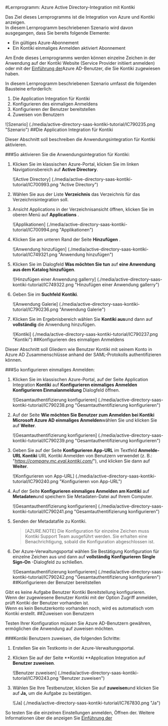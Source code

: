 <properties 
    pageTitle="Lernprogramm: Azure Active Directory Integration Kontiki | Microsoft Azure" 
    description="Erfahren Sie, wie mit Kontiki Azure Active Directory-auf automatisierte Bereitstellung und mehr!" 
    services="active-directory" 
    authors="jeevansd"  
    documentationCenter="na" 
    manager="femila"/>
<tags 
    ms.service="active-directory" 
    ms.devlang="na" 
    ms.topic="article" 
    ms.tgt_pltfrm="na" 
    ms.workload="identity" 
    ms.date="09/29/2016" 
    ms.author="jeedes" />

#<a name="tutorial-azure-active-directory-integration-with-kontiki"></a>Lernprogramm: Azure Active Directory-Integration mit Kontiki
  
Das Ziel dieses Lernprogramms ist die Integration von Azure und Kontiki anzeigen.  
In diesem Lernprogramm beschriebenen Szenario wird davon ausgegangen, dass Sie bereits folgende Elemente:

-   Ein gültiges Azure-Abonnement
-   Ein Kontiki einmaliges Anmelden aktiviert Abonnement
  
Am Ende dieses Lernprogramms werden können einzelne Zeichen in der Anwendung auf der Kontiki Website (Service Provider initiiert anmelden) oder mit der [Einführung der](active-directory-saas-access-panel-introduction.md)Azure AD-Benutzer, die Sie Kontiki zugewiesen haben.
  
In diesem Lernprogramm beschriebenen Szenario umfasst die folgenden Bausteine erforderlich:

1.  Die Application Integration für Kontiki
2.  Konfigurieren des einmaligen Anmeldens
3.  Konfigurieren der Benutzer bereitstellen
4.  Zuweisen von Benutzern

![Szenario] (./media/active-directory-saas-kontiki-tutorial/IC790235.png "Szenario")
##<a name="enabling-the-application-integration-for-kontiki"></a>Die Application Integration für Kontiki
  
Dieser Abschnitt soll beschreiben die Anwendungsintegration für Kontiki aktivieren.

###<a name="to-enable-the-application-integration-for-kontiki-perform-the-following-steps"></a>So aktivieren Sie die Anwendungsintegration für Kontiki:

1.  Klicken Sie im klassischen Azure-Portal, klicken Sie im linken Navigationsbereich auf **Active Directory**.

    ![Active Directory] (./media/active-directory-saas-kontiki-tutorial/IC700993.png "Active Directory")

2.  Wählen Sie aus der Liste **Verzeichnis** das Verzeichnis für das Verzeichnisintegration soll.

3.  Ansicht Applications in der Verzeichnisansicht öffnen, klicken Sie im oberen Menü auf **Applications** .

    ![Applikationen] (./media/active-directory-saas-kontiki-tutorial/IC700994.png "Applikationen")

4.  Klicken Sie am unteren Rand der Seite **Hinzufügen** .

    ![Anwendung hinzufügen] (./media/active-directory-saas-kontiki-tutorial/IC749321.png "Anwendung hinzufügen")

5.  Klicken Sie im Dialogfeld **Was möchten Sie tun** auf **eine Anwendung aus dem Katalog hinzufügen**.

    ![Hinzufügen einer Anwendung gallerry] (./media/active-directory-saas-kontiki-tutorial/IC749322.png "Hinzufügen einer Anwendung gallerry")

6.  Geben Sie im **Suchfeld** **Kontiki**.

    ![Anwendung Galerie] (./media/active-directory-saas-kontiki-tutorial/IC790236.png "Anwendung Galerie")

7.  Klicken Sie im Ergebnisbereich wählen Sie **Kontiki aus**und dann auf **vollständig** die Anwendung hinzufügen.

    ![Kontiki] (./media/active-directory-saas-kontiki-tutorial/IC790237.png "Kontiki")
##<a name="configuring-single-sign-on"></a>Konfigurieren des einmaligen Anmeldens
  
Dieser Abschnitt soll Gliedern wie Benutzer Kontiki mit seinem Konto in Azure AD Zusammenschlüsse anhand der SAML-Protokolls authentifizieren können.

###<a name="to-configure-single-sign-on-perform-the-following-steps"></a>So konfigurieren einmaliges Anmelden:

1.  Klicken Sie im klassischen Azure-Portal, auf der Seite Application Integration **Kontiki** auf **Konfigurieren einmaliges Anmelden** **Konfigurieren Einmalanmeldung** Dialogfeld öffnen.

    ![Gesamtauthentifizierung konfigurieren] (./media/active-directory-saas-kontiki-tutorial/IC790238.png "Gesamtauthentifizierung konfigurieren")

2.  Auf der Seite **Wie möchten Sie Benutzer zum Anmelden bei Kontiki** **Microsoft Azure AD einmaliges Anmelden**wählen Sie und klicken Sie auf **Weiter**.

    ![Gesamtauthentifizierung konfigurieren] (./media/active-directory-saas-kontiki-tutorial/IC790239.png "Gesamtauthentifizierung konfigurieren")

3.  Geben Sie auf der Seite **Konfigurieren App-URL** im Textfeld **Anmelde-URL Kontiki** URL Kontiki Anmelden von Benutzern verwendet (z. B.: "*https://company.mc.eval.kontiki.com/*"), und klicken Sie dann auf **Weiter**.

    ![Konfigurieren von App-URL] (./media/active-directory-saas-kontiki-tutorial/IC790240.png "Konfigurieren von App-URL")

4.  Auf der Seite **Konfigurieren einmaliges Anmelden am Kontiki** auf **Metadaten**und speichern Sie Metadaten-Datei auf Ihrem Computer.

    ![Gesamtauthentifizierung konfigurieren] (./media/active-directory-saas-kontiki-tutorial/IC790241.png "Gesamtauthentifizierung konfigurieren")

5.  Senden der Metadatafile zu Kontiki.

    >[AZURE.NOTE] Die Konfiguration für einzelne Zeichen muss Kontiki Support Team ausgeführt werden. Sie erhalten eine Benachrichtigung, sobald die Konfiguration abgeschlossen ist.

6.  Der Azure-Verwaltungsportal wählen Sie Bestätigung Konfiguration für einzelne Zeichen aus und dann auf **vollständig** **Konfigurieren Single Sign-On** -Dialogfeld zu schließen.

    ![Gesamtauthentifizierung konfigurieren] (./media/active-directory-saas-kontiki-tutorial/IC790242.png "Gesamtauthentifizierung konfigurieren")
##<a name="configuring-user-provisioning"></a>Konfigurieren der Benutzer bereitstellen
  
Gibt es keine Aufgabe Benutzer Kontiki Bereitstellung konfigurieren.  
Wenn der zugewiesene Benutzer Kontiki mit der Option Zugriff anmelden, prüft Kontiki der Benutzer vorhanden ist.  
Wenn es kein Benutzerkonto vorhanden noch, wird es automatisch vom Kontiki erstellt.
##<a name="assigning-users"></a>Zuweisen von Benutzern
  
Testen Ihrer Konfiguration müssen Sie Azure AD-Benutzern gewähren, ermöglichen die Anwendung auf zuweisen möchten.

###<a name="to-assign-users-to-kontiki-perform-the-following-steps"></a>Kontiki Benutzern zuweisen, die folgenden Schritte:

1.  Erstellen Sie ein Testkonto in der Azure-Verwaltungsportal.

2.  Klicken Sie auf der Seite **Kontiki **Application Integration auf **Benutzer zuweisen**.

    ![Benutzer zuweisen] (./media/active-directory-saas-kontiki-tutorial/IC790243.png "Benutzer zuweisen")

3.  Wählen Sie Ihre Testbenutzer, klicken Sie auf **zuweisen**und klicken Sie auf **Ja,** um die Aufgabe zu bestätigen.

    ![Ja] (./media/active-directory-saas-kontiki-tutorial/IC767830.png "Ja")
  
So testen Sie die einzelnen Einstellungen anmelden, Öffnen der. Weitere Informationen über die anzeigen Sie [Einführung der](active-directory-saas-access-panel-introduction.md)